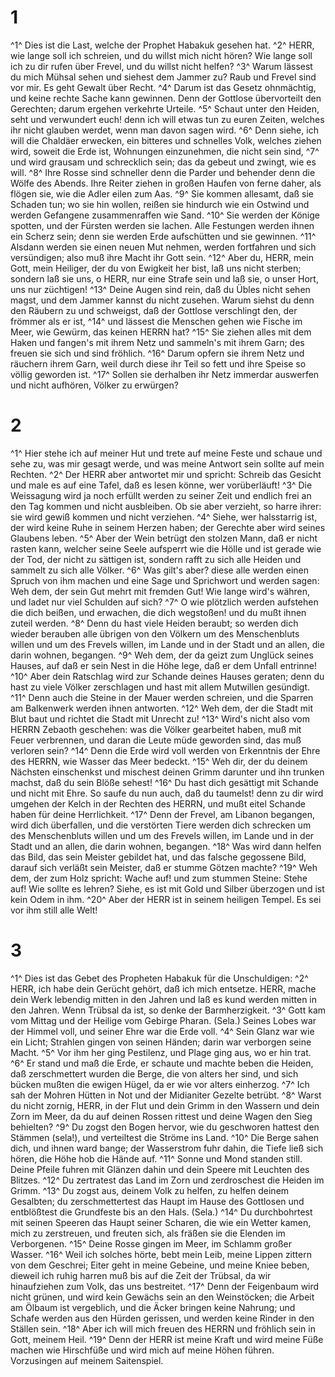 # 1 
^1^ Dies ist die Last, welche der Prophet Habakuk gesehen hat. ^2^ HERR, wie lange soll ich schreien, und du willst mich nicht hören? Wie lange soll ich zu dir rufen über Frevel, und du willst nicht helfen? ^3^ Warum lässest du mich Mühsal sehen und siehest dem Jammer zu? Raub und Frevel sind vor mir. Es geht Gewalt über Recht. ^4^ Darum ist das Gesetz ohnmächtig, und keine rechte Sache kann gewinnen. Denn der Gottlose übervorteilt den Gerechten; darum ergehen verkehrte Urteile. ^5^ Schaut unter den Heiden, seht und verwundert euch! denn ich will etwas tun zu euren Zeiten, welches ihr nicht glauben werdet, wenn man davon sagen wird. ^6^ Denn siehe, ich will die Chaldäer erwecken, ein bitteres und schnelles Volk, welches ziehen wird, soweit die Erde ist, Wohnungen einzunehmen, die nicht sein sind, ^7^ und wird grausam und schrecklich sein; das da gebeut und zwingt, wie es will. ^8^ Ihre Rosse sind schneller denn die Parder und behender denn die Wölfe des Abends. Ihre Reiter ziehen in großen Haufen von ferne daher, als flögen sie, wie die Adler eilen zum Aas. ^9^ Sie kommen allesamt, daß sie Schaden tun; wo sie hin wollen, reißen sie hindurch wie ein Ostwind und werden Gefangene zusammenraffen wie Sand. ^10^ Sie werden der Könige spotten, und der Fürsten werden sie lachen. Alle Festungen werden ihnen ein Scherz sein; denn sie werden Erde aufschütten und sie gewinnen. ^11^ Alsdann werden sie einen neuen Mut nehmen, werden fortfahren und sich versündigen; also muß ihre Macht ihr Gott sein. ^12^ Aber du, HERR, mein Gott, mein Heiliger, der du von Ewigkeit her bist, laß uns nicht sterben; sondern laß sie uns, o HERR, nur eine Strafe sein und laß sie, o unser Hort, uns nur züchtigen! ^13^ Deine Augen sind rein, daß du Übles nicht sehen magst, und dem Jammer kannst du nicht zusehen. Warum siehst du denn den Räubern zu und schweigst, daß der Gottlose verschlingt den, der frömmer als er ist, ^14^ und lässest die Menschen gehen wie Fische im Meer, wie Gewürm, das keinen HERRN hat? ^15^ Sie ziehen alles mit dem Haken und fangen's mit ihrem Netz und sammeln's mit ihrem Garn; des freuen sie sich und sind fröhlich. ^16^ Darum opfern sie ihrem Netz und räuchern ihrem Garn, weil durch diese ihr Teil so fett und ihre Speise so völlig geworden ist. ^17^ Sollen sie derhalben ihr Netz immerdar auswerfen und nicht aufhören, Völker zu erwürgen? 

# 2 
^1^ Hier stehe ich auf meiner Hut und trete auf meine Feste und schaue und sehe zu, was mir gesagt werde, und was meine Antwort sein sollte auf mein Rechten. ^2^ Der HERR aber antwortet mir und spricht: Schreib das Gesicht und male es auf eine Tafel, daß es lesen könne, wer vorüberläuft! ^3^ Die Weissagung wird ja noch erfüllt werden zu seiner Zeit und endlich frei an den Tag kommen und nicht ausbleiben. Ob sie aber verzieht, so harre ihrer: sie wird gewiß kommen und nicht verziehen. ^4^ Siehe, wer halsstarrig ist, der wird keine Ruhe in seinem Herzen haben; der Gerechte aber wird seines Glaubens leben. ^5^ Aber der Wein betrügt den stolzen Mann, daß er nicht rasten kann, welcher seine Seele aufsperrt wie die Hölle und ist gerade wie der Tod, der nicht zu sättigen ist, sondern rafft zu sich alle Heiden und sammelt zu sich alle Völker. ^6^ Was gilt's aber? diese alle werden einen Spruch von ihm machen und eine Sage und Sprichwort und werden sagen: Weh dem, der sein Gut mehrt mit fremden Gut! Wie lange wird's währen, und ladet nur viel Schulden auf sich? ^7^ O wie plötzlich werden aufstehen die dich beißen, und erwachen, die dich wegstoßen! und du mußt ihnen zuteil werden. ^8^ Denn du hast viele Heiden beraubt; so werden dich wieder berauben alle übrigen von den Völkern um des Menschenbluts willen und um des Frevels willen, im Lande und in der Stadt und an allen, die darin wohnen, begangen. ^9^ Weh dem, der da geizt zum Unglück seines Hauses, auf daß er sein Nest in die Höhe lege, daß er dem Unfall entrinne! ^10^ Aber dein Ratschlag wird zur Schande deines Hauses geraten; denn du hast zu viele Völker zerschlagen und hast mit allem Mutwillen gesündigt. ^11^ Denn auch die Steine in der Mauer werden schreien, und die Sparren am Balkenwerk werden ihnen antworten. ^12^ Weh dem, der die Stadt mit Blut baut und richtet die Stadt mit Unrecht zu! ^13^ Wird's nicht also vom HERRN Zebaoth geschehen: was die Völker gearbeitet haben, muß mit Feuer verbrennen, und daran die Leute müde geworden sind, das muß verloren sein? ^14^ Denn die Erde wird voll werden von Erkenntnis der Ehre des HERRN, wie Wasser das Meer bedeckt. ^15^ Weh dir, der du deinem Nächsten einschenkst und mischest deinen Grimm darunter und ihn trunken machst, daß du sein Blöße sehest! ^16^ Du hast dich gesättigt mit Schande und nicht mit Ehre. So saufe du nun auch, daß du taumelst! denn zu dir wird umgehen der Kelch in der Rechten des HERRN, und mußt eitel Schande haben für deine Herrlichkeit. ^17^ Denn der Frevel, am Libanon begangen, wird dich überfallen, und die verstörten Tiere werden dich schrecken um des Menschenbluts willen und um des Frevels willen, im Lande und in der Stadt und an allen, die darin wohnen, begangen. ^18^ Was wird dann helfen das Bild, das sein Meister gebildet hat, und das falsche gegossene Bild, darauf sich verläßt sein Meister, daß er stumme Götzen machte? ^19^ Weh dem, der zum Holz spricht: Wache auf! und zum stummen Steine: Stehe auf! Wie sollte es lehren? Siehe, es ist mit Gold und Silber überzogen und ist kein Odem in ihm. ^20^ Aber der HERR ist in seinem heiligen Tempel. Es sei vor ihm still alle Welt! 

# 3 
^1^ Dies ist das Gebet des Propheten Habakuk für die Unschuldigen: ^2^ HERR, ich habe dein Gerücht gehört, daß ich mich entsetze. HERR, mache dein Werk lebendig mitten in den Jahren und laß es kund werden mitten in den Jahren. Wenn Trübsal da ist, so denke der Barmherzigkeit. ^3^ Gott kam vom Mittag und der Heilige vom Gebirge Pharan. (Sela.) Seines Lobes war der Himmel voll, und seiner Ehre war die Erde voll. ^4^ Sein Glanz war wie ein Licht; Strahlen gingen von seinen Händen; darin war verborgen seine Macht. ^5^ Vor ihm her ging Pestilenz, und Plage ging aus, wo er hin trat. ^6^ Er stand und maß die Erde, er schaute und machte beben die Heiden, daß zerschmettert wurden die Berge, die von alters her sind, und sich bücken mußten die ewigen Hügel, da er wie vor alters einherzog. ^7^ Ich sah der Mohren Hütten in Not und der Midianiter Gezelte betrübt. ^8^ Warst du nicht zornig, HERR, in der Flut und dein Grimm in den Wassern und dein Zorn im Meer, da du auf deinen Rossen rittest und deine Wagen den Sieg behielten? ^9^ Du zogst den Bogen hervor, wie du geschworen hattest den Stämmen (sela!), und verteiltest die Ströme ins Land. ^10^ Die Berge sahen dich, und ihnen ward bange; der Wasserstrom fuhr dahin, die Tiefe ließ sich hören, die Höhe hob die Hände auf. ^11^ Sonne und Mond standen still. Deine Pfeile fuhren mit Glänzen dahin und dein Speere mit Leuchten des Blitzes. ^12^ Du zertratest das Land im Zorn und zerdroschest die Heiden im Grimm. ^13^ Du zogst aus, deinem Volk zu helfen, zu helfen deinem Gesalbten; du zerschmettertest das Haupt im Hause des Gottlosen und entblößtest die Grundfeste bis an den Hals. (Sela.) ^14^ Du durchbohrtest mit seinen Speeren das Haupt seiner Scharen, die wie ein Wetter kamen, mich zu zerstreuen, und freuten sich, als fräßen sie die Elenden im Verborgenen. ^15^ Deine Rosse gingen im Meer, im Schlamm großer Wasser. ^16^ Weil ich solches hörte, bebt mein Leib, meine Lippen zittern von dem Geschrei; Eiter geht in meine Gebeine, und meine Kniee beben, dieweil ich ruhig harren muß bis auf die Zeit der Trübsal, da wir hinaufziehen zum Volk, das uns bestreitet. ^17^ Denn der Feigenbaum wird nicht grünen, und wird kein Gewächs sein an den Weinstöcken; die Arbeit am Ölbaum ist vergeblich, und die Äcker bringen keine Nahrung; und Schafe werden aus den Hürden gerissen, und werden keine Rinder in den Ställen sein. ^18^ Aber ich will mich freuen des HERRN und fröhlich sein in Gott, meinem Heil. ^19^ Denn der HERR ist meine Kraft und wird meine Füße machen wie Hirschfüße und wird mich auf meine Höhen führen. Vorzusingen auf meinem Saitenspiel. 